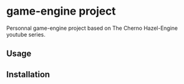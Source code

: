 # game-engine project
Personnal game-engine project based on The Cherno Hazel-Engine youtube series.


## Usage

## Installation